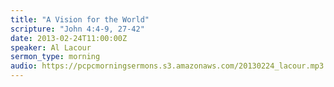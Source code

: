 ```yaml
---
title: "A Vision for the World"
scripture: "John 4:4-9, 27-42"
date: 2013-02-24T11:00:00Z
speaker: Al Lacour
sermon_type: morning
audio: https://pcpcmorningsermons.s3.amazonaws.com/20130224_lacour.mp3 
---
```



